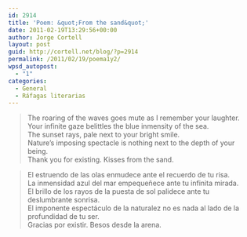```yaml
---
id: 2914
title: 'Poem: &quot;From the sand&quot;'
date: 2011-02-19T13:29:56+00:00
author: Jorge Cortell
layout: post
guid: http://cortell.net/blog/?p=2914
permalink: /2011/02/19/poema1y2/
wpsd_autopost:
  - "1"
categories:
  - General
  - Ráfagas literarias
---
```

> The roaring of the waves goes mute as I remember your laughter.  
> Your infinite gaze belittles the blue inmensity of the sea.  
> The sunset rays, pale next to your bright smile.  
> Nature&#8217;s imposing spectacle is nothing next to the depth of your being.  
> Thank you for existing. Kisses from the sand.

> El estruendo de las olas enmudece ante el recuerdo de tu risa.  
> La inmensidad azul del mar empequeñece ante tu infinita mirada.   
> El brillo de los rayos de la puesta de sol palidece ante tu deslumbrante sonrisa.   
> El imponente espectáculo de la naturalez no es nada al lado de la profundidad de tu ser.   
> Gracias por existir. Besos desde la arena.